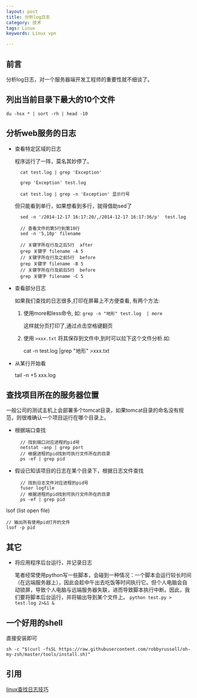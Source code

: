 ```yaml
---
layout: post
title: 分析log日志
category: 技术
tags: Linux
keywords: Linux vpn

---
```


## 前言 ##

分析log日志，对一个服务器端开发工程师的重要性就不细谈了。

## 列出当前目录下最大的10个文件

    du -hsx * | sort -rh | head -10

## 分析web服务的日志

- 查看特定区域的日志

    程序运行了一阵，莫名其妙停了。
    
        cat test.log | grep 'Exception'
        
        grep 'Exception' test.log
        
        cat test.log | grep -n 'Exception' 显示行号
    
    但只能看到单行，如果想看到多行，就得借助sed了
    
        sed -n '/2014-12-17 16:17:20/,/2014-12-17 16:17:36/p'  test.log
        
        // 查看文件的第5行到第10行
        sed -n '5,10p' filename 

        // 关键字所在行及之后5行  after
        grep 关键字 filename -A 5
        // 关键字所在行及之前5行  before
        grep 关键字 filename -B 5
        // 关键字所在行及前后5行  before
        grep 关键字 filename -C 5
        
- 查看部分日志

    如果我们查找的日志很多,打印在屏幕上不方便查看, 有两个方法:
    
    1. 使用more和less命令, 如: `grep -n "地形" test.log  | more`     
        
        这样就分页打印了,通过点击空格键翻页
    
    2. 使用 `>xxx.txt` 将其保存到文件中,到时可以拉下这个文件分析.如:
        
        cat -n test.log |grep "地形"  >xxx.txt
        
- 从某行开始看

	tail -n +5 xxx.log
        

## 查找项目所在的服务器位置

一般公司的测试主机上会部署多个tomcat目录，如果tomcat目录的命名没有规范，则很难确认一个项目运行在哪个目录上。

- 根据端口查找

        // 找到端口对应进程的pid号
        netstat -anp | grep port
        // 根据进程的pid找到可执行文件所在的目录
        ps -ef | grep pid
          
- 假设已知该项目的日志在某个目录下，根据日志文件查找

        // 找到日志文件对应进程的pid号
        fuser logfile
        // 根据进程的pid找到可执行文件所在的目录
        ps -ef | grep pid
        


lsof (list open file)

    // 输出所有使用pid打开的文件
    lsof -p pid


## 其它

- 将应用程序后台运行，并记录日志

     笔者经常使用python写一些脚本，会碰到一种情况：一个脚本会运行较长时间（在远端服务器上），因此会趁中午出去吃饭等时间执行它。但个人电脑会自动锁屏，导致个人电脑与远端服务器失联，进而导致脚本执行中断。因此，我们要将脚本后台运行，并将输出导到某个文件上。 `python test.py > test.log 2>&1 &`
     
    
## 一个好用的shell

直接安装即可

`sh -c "$(curl -fsSL https://raw.githubusercontent.com/robbyrussell/oh-my-zsh/master/tools/install.sh)"`
          



## 引用


[linux查找日志技巧][]

[linux查找日志技巧]: http://jingyan.baidu.com/article/656db918fccd01e381249c2b.html